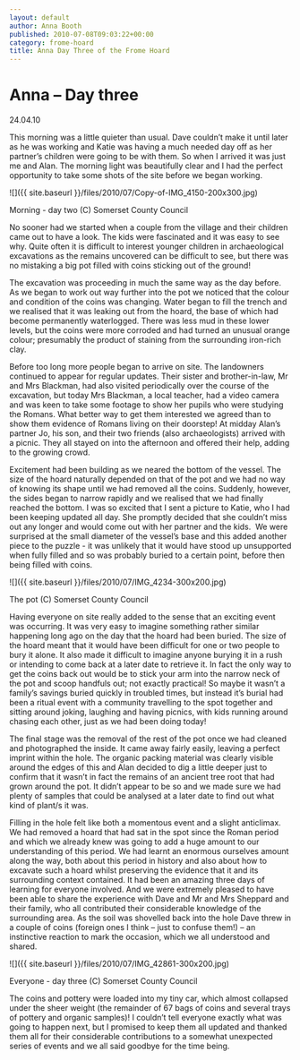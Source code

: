 ```yaml
---
layout: default
author: Anna Booth
published: 2010-07-08T09:03:22+00:00
category: frome-hoard
title: Anna Day Three of the Frome Hoard
---
```

Anna – Day three
================

24.04.10

This morning was a little quieter than usual. Dave couldn’t make it until later as he was working and Katie was having a much needed day off as her partner’s children were going to be with them. So when I arrived it was just me and Alan. The morning light was beautifully clear and I had the perfect opportunity to take some shots of the site before we began working. 

![]({{ site.baseurl }}/files/2010/07/Copy-of-IMG_4150-200x300.jpg)

Morning - day two (C) Somerset County Council

No sooner had we started when a couple from the village and their children came out to have a look. The kids were fascinated and it was easy to see why. Quite often it is difficult to interest younger children in archaeological excavations as the remains uncovered can be difficult to see, but there was no mistaking a big pot filled with coins sticking out of the ground!

The excavation was proceeding in much the same way as the day before. As we began to work out way further into the pot we noticed that the colour and condition of the coins was changing. Water began to fill the trench and we realised that it was leaking out from the hoard, the base of which had become permanently waterlogged. There was less mud in these lower levels, but the coins were more corroded and had turned an unusual orange colour; presumably the product of staining from the surrounding iron-rich clay.

Before too long more people began to arrive on site. The landowners continued to appear for regular updates. Their sister and brother-in-law, Mr and Mrs Blackman, had also visited periodically over the course of the excavation, but today Mrs Blackman, a local teacher, had a video camera and was keen to take some footage to show her pupils who were studying the Romans. What better way to get them interested we agreed than to show them evidence of Romans living on their doorstep! At midday Alan’s partner Jo, his son, and their two friends (also archaeologists) arrived with a picnic. They all stayed on into the afternoon and offered their help, adding to the growing crowd.

Excitement had been building as we neared the bottom of the vessel. The size of the hoard naturally depended on that of the pot and we had no way of knowing its shape until we had removed all the coins. Suddenly, however, the sides began to narrow rapidly and we realised that we had finally reached the bottom. I was so excited that I sent a picture to Katie, who I had been keeping updated all day. She promptly decided that she couldn’t miss out any longer and would come out with her partner and the kids.  We were surprised at the small diameter of the vessel’s base and this added another piece to the puzzle - it was unlikely that it would have stood up unsupported when fully filled and so was probably buried to a certain point, before then being filled with coins.

![]({{ site.baseurl }}/files/2010/07/IMG_4234-300x200.jpg)

The pot (C) Somerset County Council

Having everyone on site really added to the sense that an exciting event was occurring. It was very easy to imagine something rather similar happening long ago on the day that the hoard had been buried. The size of the hoard meant that it would have been difficult for one or two people to bury it alone. It also made it difficult to imagine anyone burying it in a rush or intending to come back at a later date to retrieve it. In fact the only way to get the coins back out would be to stick your arm into the narrow neck of the pot and scoop handfuls out; not exactly practical! So maybe it wasn’t a family’s savings buried quickly in troubled times, but instead it’s burial had been a ritual event with a community travelling to the spot together and sitting around joking, laughing and having picnics, with kids running around chasing each other, just as we had been doing today!

The final stage was the removal of the rest of the pot once we had cleaned and photographed the inside. It came away fairly easily, leaving a perfect imprint within the hole. The organic packing material was clearly visible around the edges of this and Alan decided to dig a little deeper just to confirm that it wasn’t in fact the remains of an ancient tree root that had grown around the pot. It didn’t appear to be so and we made sure we had plenty of samples that could be analysed at a later date to find out what kind of plant/s it was.

Filling in the hole felt like both a momentous event and a slight anticlimax. We had removed a hoard that had sat in the spot since the Roman period and which we already knew was going to add a huge amount to our understanding of this period. We had learnt an enormous ourselves amount along the way, both about this period in history and also about how to excavate such a hoard whilst preserving the evidence that it and its surrounding context contained. It had been an amazing three days of learning for everyone involved. And we were extremely pleased to have been able to share the experience with Dave and Mr and Mrs Sheppard and their family, who all contributed their considerable knowledge of the surrounding area. As the soil was shovelled back into the hole Dave threw in a couple of coins (foreign ones I think – just to confuse them!) – an instinctive reaction to mark the occasion, which we all understood and shared.

![]({{ site.baseurl }}/files/2010/07/IMG_42861-300x200.jpg)

Everyone - day three (C) Somerset County Council

The coins and pottery were loaded into my tiny car, which almost collapsed under the sheer weight (the remainder of 67 bags of coins and several trays of pottery and organic samples)! I couldn’t tell everyone exactly what was going to happen next, but I promised to keep them all updated and thanked them all for their considerable contributions to a somewhat unexpected series of events and we all said goodbye for the time being.
